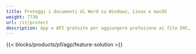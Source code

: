 ```yaml
---
title: Proteggi i documenti di Word su Windows, Linux e macOS 
weight: 7730
url: /it/protect
description: App e API gratuite per aggiungere protezione ai file DOC, DOCX o ODT
---
```


{{< blocks/products/pf/agp/feature-solution >}} 

